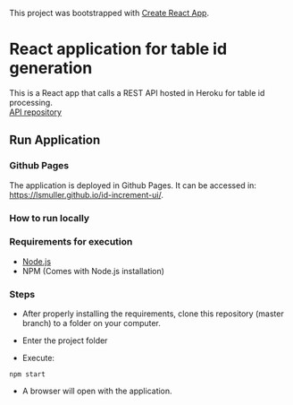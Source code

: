This project was bootstrapped with [Create React App](https://github.com/facebook/create-react-app).

# React application for table id generation

This is a React app that calls a REST API hosted in Heroku for table id processing.  
[API repository](https://github.com/lsmuller/id-increment)


## Run Application

### Github Pages
The application is deployed in Github Pages. It can be accessed in: https://lsmuller.github.io/id-increment-ui/.

### How to run locally

### Requirements for execution
- [Node.js](https://nodejs.org/en/)
- NPM (Comes with Node.js installation)

### Steps
- After properly installing the requirements, clone this repository (master branch) to a folder on your computer.
- Enter the project folder

- Execute:
```
npm start
```

- A  browser will open with the application.
